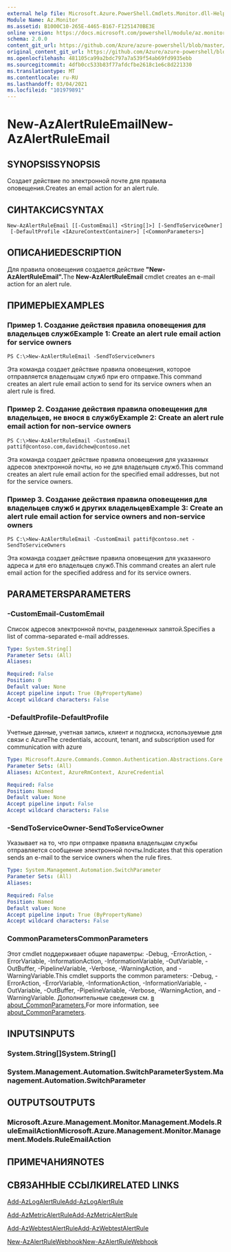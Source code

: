 ```yaml
---
external help file: Microsoft.Azure.PowerShell.Cmdlets.Monitor.dll-Help.xml
Module Name: Az.Monitor
ms.assetid: B1000C10-265E-4465-B167-F1251470BE3E
online version: https://docs.microsoft.com/powershell/module/az.monitor/new-azalertruleemail
schema: 2.0.0
content_git_url: https://github.com/Azure/azure-powershell/blob/master/src/Monitor/Monitor/help/New-AzAlertRuleEmail.md
original_content_git_url: https://github.com/Azure/azure-powershell/blob/master/src/Monitor/Monitor/help/New-AzAlertRuleEmail.md
ms.openlocfilehash: 481105ca99a2bdc797a7a539f54ab69fd9935ebb
ms.sourcegitcommit: 4dfb0cc533b83f77afdcfbe2618c1e6c8d221330
ms.translationtype: MT
ms.contentlocale: ru-RU
ms.lasthandoff: 03/04/2021
ms.locfileid: "101979891"
---
```

# <span data-ttu-id="220e0-101">New-AzAlertRuleEmail</span><span class="sxs-lookup"><span data-stu-id="220e0-101">New-AzAlertRuleEmail</span></span>

## <span data-ttu-id="220e0-102">SYNOPSIS</span><span class="sxs-lookup"><span data-stu-id="220e0-102">SYNOPSIS</span></span>
<span data-ttu-id="220e0-103">Создает действие по электронной почте для правила оповещения.</span><span class="sxs-lookup"><span data-stu-id="220e0-103">Creates an email action for an alert rule.</span></span>

## <span data-ttu-id="220e0-104">СИНТАКСИС</span><span class="sxs-lookup"><span data-stu-id="220e0-104">SYNTAX</span></span>

```
New-AzAlertRuleEmail [[-CustomEmail] <String[]>] [-SendToServiceOwner]
 [-DefaultProfile <IAzureContextContainer>] [<CommonParameters>]
```

## <span data-ttu-id="220e0-105">ОПИСАНИЕ</span><span class="sxs-lookup"><span data-stu-id="220e0-105">DESCRIPTION</span></span>
<span data-ttu-id="220e0-106">Для правила оповещения создается действие **"New-AzAlertRuleEmail".**</span><span class="sxs-lookup"><span data-stu-id="220e0-106">The **New-AzAlertRuleEmail** cmdlet creates an e-mail action for an alert rule.</span></span>

## <span data-ttu-id="220e0-107">ПРИМЕРЫ</span><span class="sxs-lookup"><span data-stu-id="220e0-107">EXAMPLES</span></span>

### <span data-ttu-id="220e0-108">Пример 1. Создание действия правила оповещения для владельцев служб</span><span class="sxs-lookup"><span data-stu-id="220e0-108">Example 1: Create an alert rule email action for service owners</span></span>
```
PS C:\>New-AzAlertRuleEmail -SendToServiceOwners
```

<span data-ttu-id="220e0-109">Эта команда создает действие правила оповещения, которое отправляется владельцам служб при его отправке.</span><span class="sxs-lookup"><span data-stu-id="220e0-109">This command creates an alert rule email action to send for its service owners when an alert rule is fired.</span></span>

### <span data-ttu-id="220e0-110">Пример 2. Создание действия правила оповещения для владельцев, не внося в службу</span><span class="sxs-lookup"><span data-stu-id="220e0-110">Example 2: Create an alert rule email action for non-service owners</span></span>
```
PS C:\>New-AzAlertRuleEmail -CustomEmail pattif@contoso.com,davidchew@contoso.net
```

<span data-ttu-id="220e0-111">Эта команда создает действие правила оповещения для указанных адресов электронной почты, но не для владельцев служб.</span><span class="sxs-lookup"><span data-stu-id="220e0-111">This command creates an alert rule email action for the specified email addresses, but not for the service owners.</span></span>

### <span data-ttu-id="220e0-112">Пример 3. Создание действия правила оповещения для владельцев служб и других владельцев</span><span class="sxs-lookup"><span data-stu-id="220e0-112">Example 3: Create an alert rule email action for service owners and non-service owners</span></span>
```
PS C:\>New-AzAlertRuleEmail -CustomEmail pattif@contoso.net -SendToServiceOwners
```

<span data-ttu-id="220e0-113">Эта команда создает действие правила оповещения для указанного адреса и для его владельцев служб.</span><span class="sxs-lookup"><span data-stu-id="220e0-113">This command creates an alert rule email action for the specified address and for its service owners.</span></span>

## <span data-ttu-id="220e0-114">PARAMETERS</span><span class="sxs-lookup"><span data-stu-id="220e0-114">PARAMETERS</span></span>

### <span data-ttu-id="220e0-115">-CustomEmail</span><span class="sxs-lookup"><span data-stu-id="220e0-115">-CustomEmail</span></span>
<span data-ttu-id="220e0-116">Список адресов электронной почты, разделенных запятой.</span><span class="sxs-lookup"><span data-stu-id="220e0-116">Specifies a list of comma-separated e-mail addresses.</span></span>

```yaml
Type: System.String[]
Parameter Sets: (All)
Aliases:

Required: False
Position: 0
Default value: None
Accept pipeline input: True (ByPropertyName)
Accept wildcard characters: False
```

### <span data-ttu-id="220e0-117">-DefaultProfile</span><span class="sxs-lookup"><span data-stu-id="220e0-117">-DefaultProfile</span></span>
<span data-ttu-id="220e0-118">Учетные данные, учетная запись, клиент и подписка, используемые для связи с Azure</span><span class="sxs-lookup"><span data-stu-id="220e0-118">The credentials, account, tenant, and subscription used for communication with azure</span></span>

```yaml
Type: Microsoft.Azure.Commands.Common.Authentication.Abstractions.Core.IAzureContextContainer
Parameter Sets: (All)
Aliases: AzContext, AzureRmContext, AzureCredential

Required: False
Position: Named
Default value: None
Accept pipeline input: False
Accept wildcard characters: False
```

### <span data-ttu-id="220e0-119">-SendToServiceOwner</span><span class="sxs-lookup"><span data-stu-id="220e0-119">-SendToServiceOwner</span></span>
<span data-ttu-id="220e0-120">Указывает на то, что при отправке правила владельцам службы отправляется сообщение электронной почты.</span><span class="sxs-lookup"><span data-stu-id="220e0-120">Indicates that this operation sends an e-mail to the service owners when the rule fires.</span></span>

```yaml
Type: System.Management.Automation.SwitchParameter
Parameter Sets: (All)
Aliases:

Required: False
Position: Named
Default value: None
Accept pipeline input: True (ByPropertyName)
Accept wildcard characters: False
```

### <span data-ttu-id="220e0-121">CommonParameters</span><span class="sxs-lookup"><span data-stu-id="220e0-121">CommonParameters</span></span>
<span data-ttu-id="220e0-122">Этот cmdlet поддерживает общие параметры: -Debug, -ErrorAction, -ErrorVariable, -InformationAction, -InformationVariable, -OutVariable, -OutBuffer, -PipelineVariable, -Verbose, -WarningAction, and -WarningVariable.</span><span class="sxs-lookup"><span data-stu-id="220e0-122">This cmdlet supports the common parameters: -Debug, -ErrorAction, -ErrorVariable, -InformationAction, -InformationVariable, -OutVariable, -OutBuffer, -PipelineVariable, -Verbose, -WarningAction, and -WarningVariable.</span></span> <span data-ttu-id="220e0-123">Дополнительные сведения см. [в about_CommonParameters.](http://go.microsoft.com/fwlink/?LinkID=113216)</span><span class="sxs-lookup"><span data-stu-id="220e0-123">For more information, see [about_CommonParameters](http://go.microsoft.com/fwlink/?LinkID=113216).</span></span>

## <span data-ttu-id="220e0-124">INPUTS</span><span class="sxs-lookup"><span data-stu-id="220e0-124">INPUTS</span></span>

### <span data-ttu-id="220e0-125">System.String[]</span><span class="sxs-lookup"><span data-stu-id="220e0-125">System.String[]</span></span>

### <span data-ttu-id="220e0-126">System.Management.Automation.SwitchParameter</span><span class="sxs-lookup"><span data-stu-id="220e0-126">System.Management.Automation.SwitchParameter</span></span>

## <span data-ttu-id="220e0-127">OUTPUTS</span><span class="sxs-lookup"><span data-stu-id="220e0-127">OUTPUTS</span></span>

### <span data-ttu-id="220e0-128">Microsoft.Azure.Management.Monitor.Management.Models.RuleEmailAction</span><span class="sxs-lookup"><span data-stu-id="220e0-128">Microsoft.Azure.Management.Monitor.Management.Models.RuleEmailAction</span></span>

## <span data-ttu-id="220e0-129">ПРИМЕЧАНИЯ</span><span class="sxs-lookup"><span data-stu-id="220e0-129">NOTES</span></span>

## <span data-ttu-id="220e0-130">СВЯЗАННЫЕ ССЫЛКИ</span><span class="sxs-lookup"><span data-stu-id="220e0-130">RELATED LINKS</span></span>

[<span data-ttu-id="220e0-131">Add-AzLogAlertRule</span><span class="sxs-lookup"><span data-stu-id="220e0-131">Add-AzLogAlertRule</span></span>](./Add-AzLogAlertRule.md)

[<span data-ttu-id="220e0-132">Add-AzMetricAlertRule</span><span class="sxs-lookup"><span data-stu-id="220e0-132">Add-AzMetricAlertRule</span></span>](./Add-AzMetricAlertRule.md)

[<span data-ttu-id="220e0-133">Add-AzWebtestAlertRule</span><span class="sxs-lookup"><span data-stu-id="220e0-133">Add-AzWebtestAlertRule</span></span>](./Add-AzWebtestAlertRule.md)

[<span data-ttu-id="220e0-134">New-AzAlertRuleWebhook</span><span class="sxs-lookup"><span data-stu-id="220e0-134">New-AzAlertRuleWebhook</span></span>](./New-AzAlertRuleWebhook.md)



